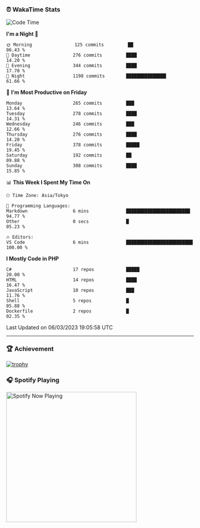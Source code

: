 ### ⏰ WakaTime Stats


<!--START_SECTION:waka-->
![Code Time](http://img.shields.io/badge/Code%20Time-512%20hrs%2048%20mins-blue)

**I'm a Night 🦉** 

```text
🌞 Morning                125 commits         ██                          06.43 % 
🌆 Daytime                276 commits         ████                        14.20 % 
🌃 Evening                344 commits         ████                        17.70 % 
🌙 Night                  1198 commits        ███████████████             61.66 % 
```
📅 **I'm Most Productive on Friday** 

```text
Monday                   265 commits         ███                         13.64 % 
Tuesday                  278 commits         ████                        14.31 % 
Wednesday                246 commits         ███                         12.66 % 
Thursday                 276 commits         ████                        14.20 % 
Friday                   378 commits         █████                       19.45 % 
Saturday                 192 commits         ██                          09.88 % 
Sunday                   308 commits         ████                        15.85 % 
```


📊 **This Week I Spent My Time On** 

```text
🕑︎ Time Zone: Asia/Tokyo

💬 Programming Languages: 
Markdown                 6 mins              ████████████████████████    94.77 % 
Other                    0 secs              █                           05.23 % 

🔥 Editors: 
VS Code                  6 mins              █████████████████████████   100.00 % 
```

**I Mostly Code in PHP** 

```text
C#                       17 repos            █████                       20.00 % 
HTML                     14 repos            ████                        16.47 % 
JavaScript               10 repos            ███                         11.76 % 
Shell                    5 repos             █                           05.88 % 
Dockerfile               2 repos             █                           02.35 % 
```




 Last Updated on 06/03/2023 19:05:58 UTC
<!--END_SECTION:waka-->

---

### 🏆 Achievement

[![trophy](https://github-profile-trophy.vercel.app/?username=Slime-hatena&theme=flat&no-bg=true&no-frame=true&column=8)](https://github.com/ryo-ma/github-profile-trophy)

### 🎧 Spotify Playing

[<img src="https://spotify-now-playing-slime-hatena.vercel.app/api/spotify-playing" alt="Spotify Now Playing" width="350" />](https://open.spotify.com/user/slime_hatena)

<!--
**Slime-hatena/Slime-hatena** is a ✨ _special_ ✨ repository because its `README.md` (this file) appears on your GitHub profile.

Here are some ideas to get you started:

- 🔭 I’m currently working on ...
- 🌱 I’m currently learning ...
- 👯 I’m looking to collaborate on ...
- 🤔 I’m looking for help with ...
- 💬 Ask me about ...
- 📫 How to reach me: ...
- 😄 Pronouns: ...
- ⚡ Fun fact: ...
-->
